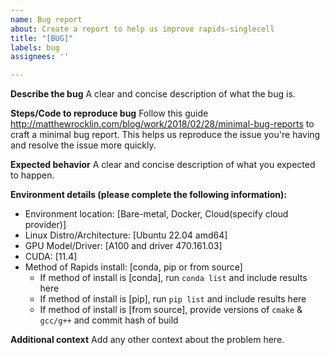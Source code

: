 ```yaml
---
name: Bug report
about: Create a report to help us improve rapids-singlecell
title: "[BUG]"
labels: bug
assignees: ''

---
```


**Describe the bug**
A clear and concise description of what the bug is.

**Steps/Code to reproduce bug**
Follow this guide http://matthewrocklin.com/blog/work/2018/02/28/minimal-bug-reports to craft a minimal bug report. This helps us reproduce the issue you're having and resolve the issue more quickly.

**Expected behavior**
A clear and concise description of what you expected to happen.

**Environment details (please complete the following information):**
 - Environment location: [Bare-metal, Docker, Cloud(specify cloud provider)]
 - Linux Distro/Architecture: [Ubuntu 22.04 amd64]
 - GPU Model/Driver: [A100 and driver 470.161.03]
 - CUDA: [11.4]
 - Method of Rapids install: [conda, pip or from source]
   - If method of install is [conda], run `conda list` and include results here
   - If method of install is [pip], run `pip list` and include results here
   - If method of install is [from source], provide versions of `cmake` & `gcc/g++` and commit hash of build

**Additional context**
Add any other context about the problem here.
